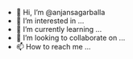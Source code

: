 - 👋 Hi, I’m @anjansagarballa
- 👀 I’m interested in ...
- 🌱 I’m currently learning ...
- 💞️ I’m looking to collaborate on ...
- 📫 How to reach me ...

<!---
anjansagarballa/anjansagarballa is a ✨ special ✨ repository because its `README.md` (this file) appears on your GitHub profile.
You can click the Preview link to take a look at your changes.
--->
